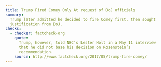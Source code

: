 ```yaml
---
title: Trump Fired Comey Only At request of DoJ officials
summary:
  Trump later admitted he decided to fire Comey first, then sought
  justification from DoJ.
checks:
  - checker: factcheck-org
    quote:
      Trump, however, told NBC’s Lester Holt in a May 11 interview
      that he did not base his decision on Rosenstein’s
      recommendation.
    source: http://www.factcheck.org/2017/05/trump-fire-comey/
---
```

